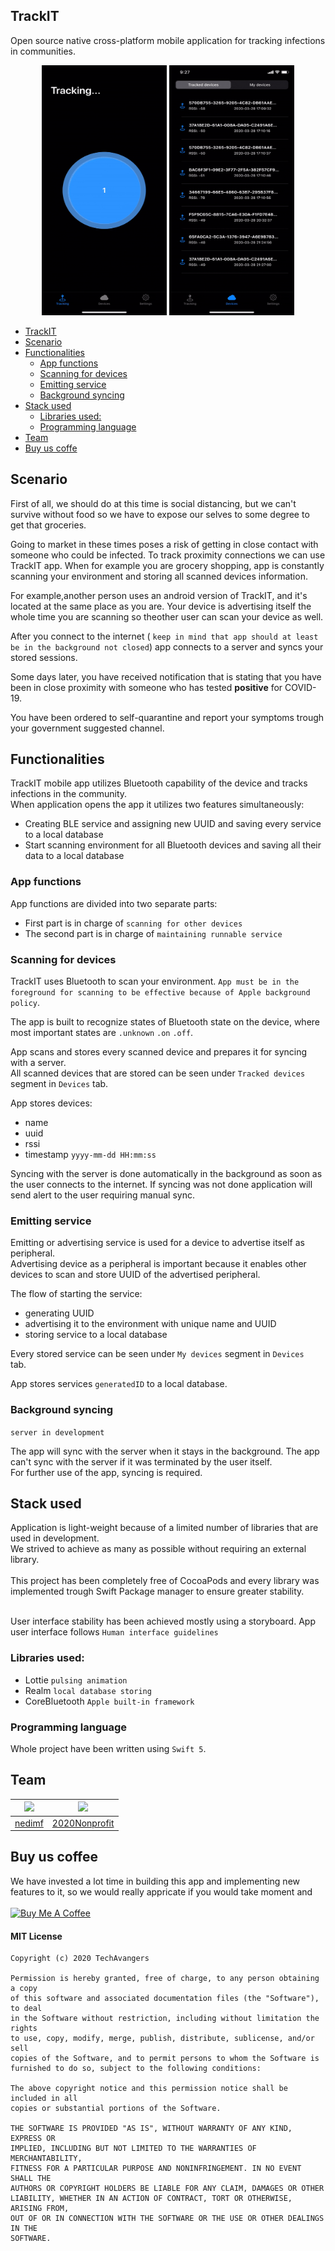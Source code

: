 TrackIT
---
Open source native cross-platform mobile application for tracking infections in communities.

<p align = "center">

<img src="https://github.com/TechAvangers/TrackIT-iOS/blob/master/github/1.gif" width="200" height="400" />
<img src="https://github.com/TechAvangers/TrackIT-iOS/blob/master/github/2.gif" width="200" height="400" />


</p>

- [TrackIT](#trackit)
- [Scenario](#scenario)
- [Functionalities](#functionalities)
  * [App functions](#app-functions)
  * [Scanning for devices](#scanning-for-devices)
  * [Emitting service](#emitting-service)
  * [Background syncing](#background-syncing)
- [Stack used](#stack-used)
  * [Libraries used:](#libraries-used)
  * [Programming language](#programming-language)
- [Team](#team)
- [Buy us coffe](#buy-us-coffe)

## Scenario

First of all, we should do at this time is social distancing, but we can't survive without food so we have to expose our selves to some degree to get that groceries.

Going to market in these times poses a risk of getting in close contact with someone who could be infected.
To track proximity connections we can use TrackIT app. When for example you are grocery shopping, app is constantly scanning your environment and storing all scanned devices information. 

For example,another person uses an android version of TrackIT, and it's located at the same place as you are.
Your device is advertising itself the whole time you are scanning so theother user can scan your device as well.

After you connect to the internet ( ```keep in mind that app should at least be in the background not closed```) app connects to a server and syncs your stored sessions.

Some days later, you have received notification that is stating that you have been in close proximity with someone who has tested **positive** for COVID-19.

You have been ordered to self-quarantine and report your symptoms trough your government suggested channel.



Functionalities
---
TrackIT mobile app utilizes Bluetooth capability of the device and tracks infections in the community. 
<br>
When application opens the app it utilizes two features simultaneously:

- Creating BLE service and assigning new UUID and saving every service to a local database 
- Start scanning environment for all Bluetooth devices and saving all their data to a local database

### <b>App functions</b>

App functions are divided into two separate parts:
- First part is in charge of ``` scanning for other devices ```
- The second part is in charge of ``` maintaining runnable service ```

### Scanning for devices

TrackIT uses Bluetooth to scan your environment. ``` App must be in the foreground for scanning to be effective because of Apple background policy ```.

The app is built to recognize states of Bluetooth state on the device, where most important states are ```.unknown``` ```.on``` ```.off```.

App scans and stores every scanned device and prepares it for syncing with a server.
<br>
All scanned devices that are stored can be seen under ``` Tracked devices ``` segment in ``` Devices ``` tab.

App stores devices:
- name
- uuid
- rssi 
- timestamp ``` yyyy-mm-dd HH:mm:ss ```

Syncing with the server is done automatically in the background as soon as the user connects to the internet. If syncing was not done application will send alert to the user requiring manual sync.

### Emitting service 

Emitting or advertising service is used for a device to advertise itself as peripheral. 
<br>
Advertising device as a peripheral is important because it enables other devices to scan and store UUID of the advertised peripheral.

The flow of starting the service:
- generating UUID
- advertising it to the environment with unique name and UUID
- storing service to a local database

Every stored service can be seen under ``` My devices ``` segment in ```Devices ``` tab.

App stores services ``` generatedID ``` to a local database.

### Background syncing 
```server in development```

The app will sync with the server when it stays in the background. The app can't sync with the server if it was terminated by the user itself.
<br>
For further use of the app, syncing is required.

## Stack used

Application is light-weight because of a limited number of libraries that are used in development. 
<br>
We strived to achieve as many as possible without requiring an external library.
<br><br>
This project has been completely free of CocoaPods and every library was implemented trough Swift Package manager to ensure greater stability.
<br><br>

User interface stability has been achieved mostly using a storyboard.
App user interface follows ``` Human interface guidelines ```

### Libraries used: 
- Lottie ```pulsing animation```
- Realm ```local database storing```
- CoreBluetooth ```Apple built-in framework ```

### Programming language

Whole project have been written using ```Swift 5```.

## Team

![](https://avatars1.githubusercontent.com/u/24845593?s=150&v=4)    |   ![](https://avatars3.githubusercontent.com/u/55641247?s=150&v=4)
:-------------------------:|:-------------------------:
[nedimf](https://github.com/nedimf) | [2020Nonprofit](https://github.com/2020Nonprofit)

## Buy us coffee

We have invested a lot time in building this app and implementing new features to it, so we would really appricate if you would take moment and
<br><br>
<a href="https://www.buymeacoffee.com/nedimf" target="_blank"><img src="https://cdn.buymeacoffee.com/buttons/default-blue.png" alt="Buy Me A Coffee" width="150" height="30" ></a>

#### MIT License
```
Copyright (c) 2020 TechAvangers

Permission is hereby granted, free of charge, to any person obtaining a copy
of this software and associated documentation files (the "Software"), to deal
in the Software without restriction, including without limitation the rights
to use, copy, modify, merge, publish, distribute, sublicense, and/or sell
copies of the Software, and to permit persons to whom the Software is
furnished to do so, subject to the following conditions:

The above copyright notice and this permission notice shall be included in all
copies or substantial portions of the Software.

THE SOFTWARE IS PROVIDED "AS IS", WITHOUT WARRANTY OF ANY KIND, EXPRESS OR
IMPLIED, INCLUDING BUT NOT LIMITED TO THE WARRANTIES OF MERCHANTABILITY,
FITNESS FOR A PARTICULAR PURPOSE AND NONINFRINGEMENT. IN NO EVENT SHALL THE
AUTHORS OR COPYRIGHT HOLDERS BE LIABLE FOR ANY CLAIM, DAMAGES OR OTHER
LIABILITY, WHETHER IN AN ACTION OF CONTRACT, TORT OR OTHERWISE, ARISING FROM,
OUT OF OR IN CONNECTION WITH THE SOFTWARE OR THE USE OR OTHER DEALINGS IN THE
SOFTWARE.
```
